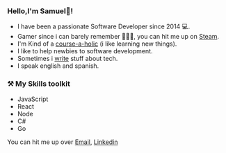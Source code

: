 ### Hello,I'm Samuel🧐!

- I have been a passionate Software Developer since 2014 💻.
- Gamer since i can barely remember 🤷🏾‍♂️, you can hit me up on [Steam](https://steamcommunity.com/id/omegashocker/).
- I'm Kind of a [course-a-holic](https://i.imgur.com/cDPmzTK.png) (i like learning new things).
- I like to help newbies to software development.
- Sometimes i [write](https://samy023.bearblog.dev/) stuff about tech.
- I speak english and spanish.

### ⚒ My Skills toolkit
- JavaScript 
- React
- Node 
- C#  
- Go 


You can hit me up over [Email](mailto:alphaelena@gmail.com), [Linkedin](https://www.linkedin.com/in/samuel-david-72ab9084/)
